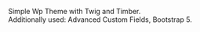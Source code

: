 Simple Wp Theme with Twig and Timber.<br/>
Additionally used: Advanced Custom Fields, Bootstrap 5.<br/>
